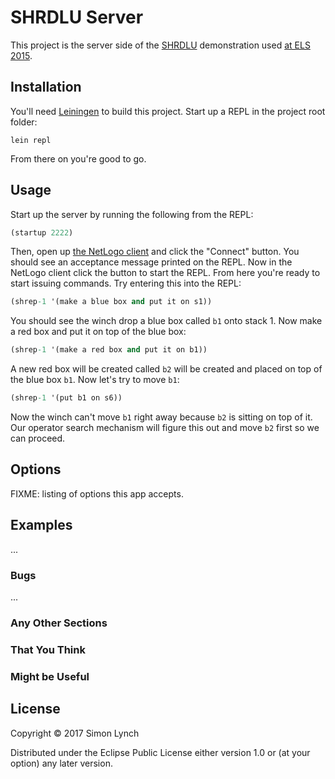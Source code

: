 # SHRDLU Server

This project is the server side of the [SHRDLU](https://en.wikipedia.org/wiki/SHRDLU) demonstration used 
[at ELS 2015](https://www.european-lisp-symposium.org/static/proceedings/2015.pdf). 

## Installation

You'll need [Leiningen](https://leiningen.org/) to build this project. Start up a REPL in the project root folder:

```
lein repl
```

From there on you're good to go.

## Usage

Start up the server by running the following from the REPL:

```clojure
(startup 2222)
```

Then, open up [the NetLogo client](https://github.com/cognesence/shrdlu-client) and click the "Connect" button. You
should see an acceptance message printed on the REPL. Now in the NetLogo client click the button to start the REPL.
From here you're ready to start issuing commands. Try entering this into the REPL:

```clojure
(shrep-1 '(make a blue box and put it on s1))
```

You should see the winch drop a blue box called `b1` onto stack 1. Now make a red box and put it on top of the blue box:

```clojure
(shrep-1 '(make a red box and put it on b1))
```

A new red box will be created called `b2` will be created and placed on top of the blue box `b1`. Now let's try to move
`b1`:

```clojure
(shrep-1 '(put b1 on s6))
```

Now the winch can't move `b1` right away because `b2` is sitting on top of it. Our operator search mechanism will figure
this out and move `b2` first so we can proceed.

## Options

FIXME: listing of options this app accepts.

## Examples

...

### Bugs

...

### Any Other Sections
### That You Think
### Might be Useful

## License

Copyright © 2017 Simon Lynch

Distributed under the Eclipse Public License either version 1.0 or (at
your option) any later version.
